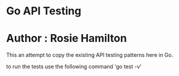 # Go API Testing
# Author : Rosie Hamilton

This an attempt to copy the existing API testing patterns here in Go.

to run the tests use the following command
'go test -v'
